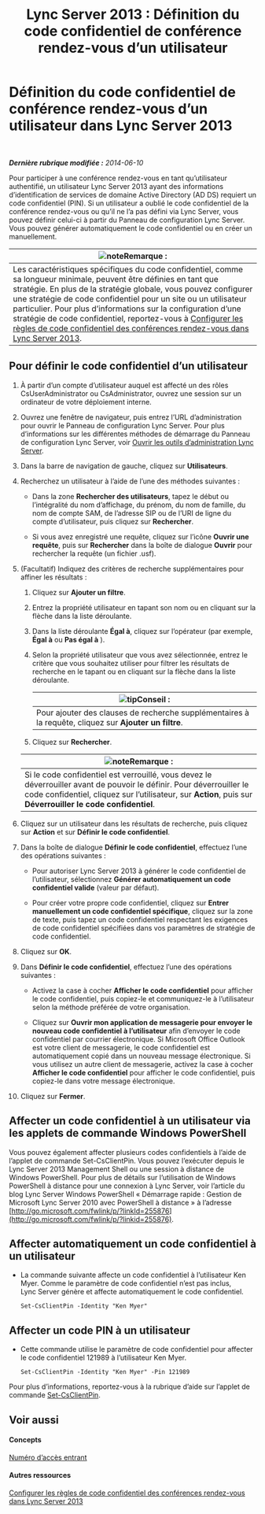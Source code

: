 ﻿---
title: 'Lync Server 2013 : Définition du code confidentiel de conférence rendez-vous d’un utilisateur'
TOCTitle: Définition du code confidentiel de conférence rendez-vous d’un utilisateur
ms:assetid: 4252b5a5-4267-4513-b18e-0253a8d66f72
ms:mtpsurl: https://technet.microsoft.com/fr-fr/library/Gg520985(v=OCS.15)
ms:contentKeyID: 49297033
ms.date: 05/20/2016
mtps_version: v=OCS.15
ms.translationtype: HT
---

# Définition du code confidentiel de conférence rendez-vous d’un utilisateur dans Lync Server 2013

 

_**Dernière rubrique modifiée :** 2014-06-10_

Pour participer à une conférence rendez-vous en tant qu’utilisateur authentifié, un utilisateur Lync Server 2013 ayant des informations d’identification de services de domaine Active Directory (AD DS) requiert un code confidentiel (PIN). Si un utilisateur a oublié le code confidentiel de la conférence rendez-vous ou qu’il ne l’a pas défini via Lync Server, vous pouvez définir celui-ci à partir du Panneau de configuration Lync Server. Vous pouvez générer automatiquement le code confidentiel ou en créer un manuellement.

<table>
<thead>
<tr class="header">
<th><img src="images/Gg398920.note(OCS.15).gif" title="note" alt="note" />Remarque :</th>
</tr>
</thead>
<tbody>
<tr class="odd">
<td>Les caractéristiques spécifiques du code confidentiel, comme sa longueur minimale, peuvent être définies en tant que stratégie. En plus de la stratégie globale, vous pouvez configurer une stratégie de code confidentiel pour un site ou un utilisateur particulier. Pour plus d’informations sur la configuration d’une stratégie de code confidentiel, reportez-vous à <a href="lync-server-2013-configure-dial-in-conferencing-personal-identification-number-pin-rules.md">Configurer les règles de code confidentiel des conférences rendez-vous dans Lync Server 2013</a>.</td>
</tr>
</tbody>
</table>


## Pour définir le code confidentiel d’un utilisateur

1.  À partir d’un compte d’utilisateur auquel est affecté un des rôles CsUserAdministrator ou CsAdministrator, ouvrez une session sur un ordinateur de votre déploiement interne.

2.  Ouvrez une fenêtre de navigateur, puis entrez l’URL d’administration pour ouvrir le Panneau de configuration Lync Server. Pour plus d’informations sur les différentes méthodes de démarrage du Panneau de configuration Lync Server, voir [Ouvrir les outils d’administration Lync Server](lync-server-2013-open-lync-server-administrative-tools.md).

3.  Dans la barre de navigation de gauche, cliquez sur **Utilisateurs**.

4.  Recherchez un utilisateur à l’aide de l’une des méthodes suivantes :
    
      - Dans la zone **Rechercher des utilisateurs**, tapez le début ou l’intégralité du nom d’affichage, du prénom, du nom de famille, du nom de compte SAM, de l’adresse SIP ou de l’URI de ligne du compte d’utilisateur, puis cliquez sur **Rechercher**.
    
      - Si vous avez enregistré une requête, cliquez sur l’icône **Ouvrir une requête**, puis sur **Rechercher** dans la boîte de dialogue **Ouvrir** pour rechercher la requête (un fichier .usf).

5.  (Facultatif) Indiquez des critères de recherche supplémentaires pour affiner les résultats :
    
    1.  Cliquez sur **Ajouter un filtre**.
    
    2.  Entrez la propriété utilisateur en tapant son nom ou en cliquant sur la flèche dans la liste déroulante.
    
    3.  Dans la liste déroulante **Égal à**, cliquez sur l’opérateur (par exemple, **Égal à** ou **Pas égal à** ).
    
    4.  Selon la propriété utilisateur que vous avez sélectionnée, entrez le critère que vous souhaitez utiliser pour filtrer les résultats de recherche en le tapant ou en cliquant sur la flèche dans la liste déroulante.
        
        <table>
        <thead>
        <tr class="header">
        <th><img src="images/JJ205025.tip(OCS.15).gif" title="tip" alt="tip" />Conseil :</th>
        </tr>
        </thead>
        <tbody>
        <tr class="odd">
        <td>Pour ajouter des clauses de recherche supplémentaires à la requête, cliquez sur <strong>Ajouter un filtre</strong>.</td>
        </tr>
        </tbody>
        </table>
    
    5.  Cliquez sur **Rechercher**.
    
    <table>
    <thead>
    <tr class="header">
    <th><img src="images/Gg398920.note(OCS.15).gif" title="note" alt="note" />Remarque :</th>
    </tr>
    </thead>
    <tbody>
    <tr class="odd">
    <td>Si le code confidentiel est verrouillé, vous devez le déverrouiller avant de pouvoir le définir. Pour déverrouiller le code confidentiel, cliquez sur l’utilisateur, sur <strong>Action</strong>, puis sur <strong>Déverrouiller le code confidentiel</strong>.</td>
    </tr>
    </tbody>
    </table>


6.  Cliquez sur un utilisateur dans les résultats de recherche, puis cliquez sur **Action** et sur **Définir le code confidentiel**.

7.  Dans la boîte de dialogue **Définir le code confidentiel**, effectuez l’une des opérations suivantes :
    
      - Pour autoriser Lync Server 2013 à générer le code confidentiel de l’utilisateur, sélectionnez **Générer automatiquement un code confidentiel valide** (valeur par défaut).
    
      - Pour créer votre propre code confidentiel, cliquez sur **Entrer manuellement un code confidentiel spécifique**, cliquez sur la zone de texte, puis tapez un code confidentiel respectant les exigences de code confidentiel spécifiées dans vos paramètres de stratégie de code confidentiel.

8.  Cliquez sur **OK**.

9.  Dans **Définir le code confidentiel**, effectuez l’une des opérations suivantes :
    
      - Activez la case à cocher **Afficher le code confidentiel** pour afficher le code confidentiel, puis copiez-le et communiquez-le à l’utilisateur selon la méthode préférée de votre organisation.
    
      - Cliquez sur **Ouvrir mon application de messagerie pour envoyer le nouveau code confidentiel à l’utilisateur** afin d’envoyer le code confidentiel par courrier électronique. Si Microsoft Office Outlook est votre client de messagerie, le code confidentiel est automatiquement copié dans un nouveau message électronique. Si vous utilisez un autre client de messagerie, activez la case à cocher **Afficher le code confidentiel** pour afficher le code confidentiel, puis copiez-le dans votre message électronique.

10. Cliquez sur **Fermer**.

## Affecter un code confidentiel à un utilisateur via les applets de commande Windows PowerShell

Vous pouvez également affecter plusieurs codes confidentiels à l’aide de l’applet de commande Set-CsClientPin. Vous pouvez l’exécuter depuis le Lync Server 2013 Management Shell ou une session à distance de Windows PowerShell. Pour plus de détails sur l’utilisation de Windows PowerShell à distance pour une connexion à Lync Server, voir l’article du blog Lync Server Windows PowerShell « Démarrage rapide : Gestion de Microsoft Lync Server 2010 avec PowerShell à distance » à l’adresse [http://go.microsoft.com/fwlink/p/?linkId=255876](http://go.microsoft.com/fwlink/p/?linkid=255876).

## Affecter automatiquement un code confidentiel à un utilisateur

  - La commande suivante affecte un code confidentiel à l’utilisateur Ken Myer. Comme le paramètre de code confidentiel n’est pas inclus, Lync Server génère et affecte automatiquement le code confidentiel.
    
        Set-CsClientPin -Identity "Ken Myer" 

## Affecter un code PIN à un utilisateur

  - Cette commande utilise le paramètre de code confidentiel pour affecter le code confidentiel 121989 à l’utilisateur Ken Myer.
    
        Set-CsClientPin -Identity "Ken Myer" -Pin 121989

Pour plus d’informations, reportez-vous à la rubrique d’aide sur l’applet de commande [Set-CsClientPin](https://docs.microsoft.com/en-us/powershell/module/skype/Set-CsClientPin).

## Voir aussi

#### Concepts

[Numéro d’accès entrant](https://technet.microsoft.com/fr-fr/library/gg133674\(v=ocs.15\))  

#### Autres ressources

[Configurer les règles de code confidentiel des conférences rendez-vous dans Lync Server 2013](lync-server-2013-configure-dial-in-conferencing-personal-identification-number-pin-rules.md)

